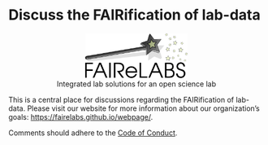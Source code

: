 
<!-- README.md is generated from README.Rmd. Please edit that file -->

# Discuss the FAIRification of lab-data

<!-- badges: start -->
<!-- badges: end -->
<p align="center">
<img src="fairelabs.png" style="width:40.0%" />  
</br> Integrated lab solutions for an open science lab
</p>

This is a central place for discussions regarding the FAIRification of
lab-data. Please visit our website for more information about our
organization’s goals: <https://fairelabs.github.io/webpage/>.

Comments should adhere to the [Code of
Conduct](https://fairelabs.github.io/webpage/conduct.html).
